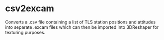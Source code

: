 # csv2excam
Converts a .csv file containing a list of TLS station positions and attitudes into separate .excam files which can then be imported into 3DReshaper for texturing purposes.
